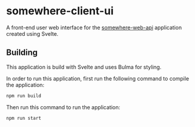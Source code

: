 # somewhere-client-ui

A front-end user web interface for the [somewhere-web-api](https://github.com/ketchup-cfg/somewhere-web-api) application created using Svelte.

## Building

This application is build with Svelte and uses Bulma for styling.

In order to run this application, first run the following command to compile the application:

```bash
npm run build
```

Then run this command to run the application:

```bash
npm run start
```
